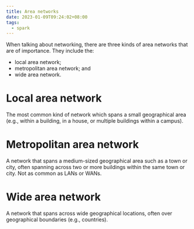 ```yaml
---
title: Area networks
date: 2023-01-09T09:24:02+08:00
tags:
  - spark
---
```


When talking about networking, there are three kinds of area networks that are of importance. They include the:

- local area network;
- metropolitan area network; and
- wide area network.

# Local area network

The most common kind of network which spans a small geographical area (e.g., within a building, in a house, or multiple buildings within a campus).

# Metropolitan area network

A network that spans a medium-sized geographical area such as a town or city, often spanning across two or more buildings within the same town or city. Not as common as LANs or WANs.

# Wide area network

A network that spans across wide geographical locations, often over geographical boundaries (e.g., countries).
